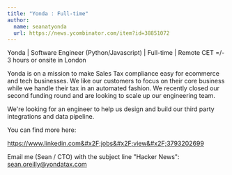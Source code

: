 ```yaml
---
title: "Yonda : Full-time"
author:
  name: seanatyonda
  url: https://news.ycombinator.com/item?id=38851072
---
```

Yonda | Software Engineer (Python&#x2F;Javascript) | Full-time | Remote CET =&#x2F;- 3 hours or onsite in London

Yonda is on a mission to make Sales Tax compliance easy for ecommerce and tech businesses. We like our customers to focus on their core business while we handle their tax in an automated fashion. We recently closed our second funding round and are looking to scale up our engineering team.

We&#x27;re looking for an engineer to help us design and build our third party integrations and data pipeline.

You can find more here:

<a href="https:&#x2F;&#x2F;www.linkedin.com&#x2F;jobs&#x2F;view&#x2F;3793202699" rel="nofollow">https:&#x2F;&#x2F;www.linkedin.com&#x2F;jobs&#x2F;view&#x2F;3793202699</a>

Email me (Sean &#x2F; CTO) with the subject line &quot;Hacker News&quot;: sean.oreilly@yondatax.com
